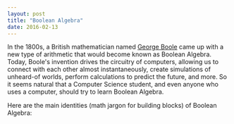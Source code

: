```yaml
---
layout: post
title: "Boolean Algebra"
date: 2016-02-13
---
```


In the 1800s, a British mathematician named [George Boole](https://en.wikipedia.org/wiki/George_Boole) came up with a 
new type of arithmetic that would become known as Boolean Algebra. Today, Boole's invention drives the circuitry 
of computers, allowing us to connect with each other almost instantaneously, create simulations of unheard-of worlds, 
perform calculations to predict the future, and more. So it seems natural that a Computer Science student, and even anyone
who uses a computer, should try to learn Boolean Algebra. 

Here are the main identities (math jargon for building blocks) of Boolean Algebra: 



